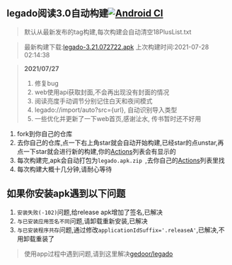 ## legado阅读3.0自动构建[![Android CI](https://github.com/10bits/gedoor-Build/workflows/Android%20CI/badge.svg)](https://github.com/10bits/gedoor-Build/actions)

> 默认从最新发布的tag构建,每次构建会自动清空18PlusList.txt

> 最新构建下载:[legado-3.21.072722.apk](https://github.com/10bits/gedoor-Build/releases/download/legado-3.21.072722/legado-3.21.072722.apk) 上次构建时间:2021-07-28 02:14:38
<!--start-->
> **2021/07/27**
> 1. 修复bug
> 2. web使用api获取封面,不会再出现没有封面的情况
> 3. 阅读亮度手动调节分别记住白天和夜间模式
> 4. legado://import/auto?src={url}, 自动识别导入类型
> 5. 一些优化并更新了一下web首页,感谢沚水, 传书暂时还不好用
<!--end-->
  
1. fork到你自己的仓库
2. 去你自己的仓库,点一下右上角star就会自动开始构建,已经star的点unstar,再点一下star就会进行新的构建,你的[Actions](https://github.com/10bits/gedoor-Build/actions)列表会有显示的
3. 每次构建完,apk会自动打包为`legado.apk.zip
`,去你自己的[Actions](https://github.com/10bits/gedoor-Build/actions)列表里找
4. 每次构建大概十几分钟,请耐心等待

## 如果你安装apk遇到以下问题

1. `安装失败(-102)`问题,给release apk增加了签名,已解决
2. `与已安装应用签名不同`问题,请卸载重新安装,已解决
3. `与已安装程序共存`问题,通过修改`applicationIdSuffix='.releaseA'`,已解决,不用卸载重装了
> 使用app过程中遇到问题,请到这里解决[gedoor/legado](https://github.com/gedoor/legado/issues)


